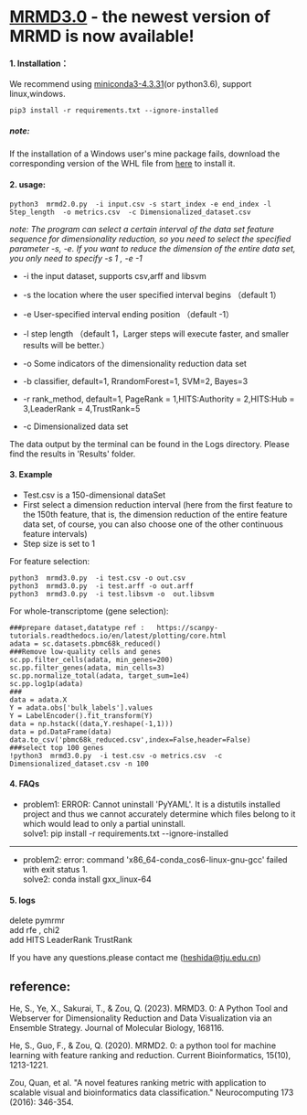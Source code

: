 # [MRMD3.0](https://github.com/heshida01/MRMD3.0/) - the newest version of MRMD is now available!

#### 1. Installation：
We recommend using [miniconda3-4.3.31](https://repo.anaconda.com/miniconda/)(or python3.6), support linux,windows.  


  ```
  pip3 install -r requirements.txt --ignore-installed
  ```  

  ##### note:
  If the installation of a Windows user's mine package fails, download the corresponding version of the WHL file from [here](https://www.lfd.uci.edu/~gohlke/pythonlibs/) to install it.
  
 #### 2. usage:

 ```
 python3  mrmd2.0.py  -i input.csv -s start_index -e end_index -l Step_length  -o metrics.csv  -c Dimensionalized_dataset.csv
 ```
 
*note: The program can select a certain interval of the data set feature sequence for dimensionality reduction, so you need to select the specified parameter -s, -e. If you want to reduce the dimension of the entire data set, you only need to specify -s 1 , -e -1*

 * -i  the input dataset, supports csv,arff and libsvm 
 
 * -s the location where the user specified interval begins （default 1）
 
 * -e User-specified interval ending position （default -1）
 
 * -l step length （default 1，Larger steps will execute faster, and smaller results will be better.）
 
 * -o  Some indicators of the dimensionality reduction data set 
 
 * -b classifier, default=1, RrandomForest=1, SVM=2, Bayes=3
 
 * -r rank_method, default=1,  PageRank = 1,HITS:Authority = 2,HITS:Hub = 3,LeaderRank = 4,TrustRank=5
 
 * -c  Dimensionalized data set 
 
 The data output by the terminal can be found in the Logs directory. Please find the results in 'Results' folder. 

 #### 3. Example
 * Test.csv is a 150-dimensional dataSet
 * First select a dimension reduction interval (here from the first feature to the 150th feature, that is, the dimension reduction of the entire feature data set, of course, you can also choose one of the other continuous feature intervals)  
 * Step size is set to 1  

For feature selection:
 
```
python3  mrmd3.0.py  -i test.csv -o out.csv
python3  mrmd3.0.py  -i test.arff -o out.arff
python3  mrmd3.0.py  -i test.libsvm -o  out.libsvm
```
For whole-transcriptome (gene selection):
```
###prepare dataset,datatype ref :   https://scanpy-tutorials.readthedocs.io/en/latest/plotting/core.html
adata = sc.datasets.pbmc68k_reduced()
###Remove low-quality cells and genes
sc.pp.filter_cells(adata, min_genes=200)
sc.pp.filter_genes(adata, min_cells=3)
sc.pp.normalize_total(adata, target_sum=1e4)
sc.pp.log1p(adata) 
###
data = adata.X
Y = adata.obs['bulk_labels'].values
Y = LabelEncoder().fit_transform(Y)
data = np.hstack((data,Y.reshape(-1,1)))
data = pd.DataFrame(data)
data.to_csv('pbmc68k_reduced.csv',index=False,header=False)
###select top 100 genes
!python3  mrmd3.0.py  -i test.csv -o metrics.csv  -c Dimensionalized_dataset.csv -n 100
```

#### 4. FAQs
* problem1: ERROR: Cannot uninstall 'PyYAML'. It is a distutils installed project and thus we cannot accurately determine which files belong to it which would lead to only a partial uninstall.   
solve1: pip install -r requirements.txt  --ignore-installed
*************************
* problem2:  error: command 'x86_64-conda_cos6-linux-gnu-gcc' failed with exit status 1.   
solve2:  conda install gxx_linux-64
#### 5. logs
delete pymrmr  
add rfe , chi2  
add HITS LeaderRank TrustRank

If you have any questions.please contact me (heshida@tju.edu.cn)

## reference:  
He, S., Ye, X., Sakurai, T., & Zou, Q. (2023). MRMD3. 0: A Python Tool and Webserver for Dimensionality Reduction and Data Visualization via an Ensemble Strategy. Journal of Molecular Biology, 168116.

He, S., Guo, F., & Zou, Q. (2020). MRMD2. 0: a python tool for machine learning with feature ranking and reduction. Current Bioinformatics, 15(10), 1213-1221.

Zou, Quan, et al. "A novel features ranking metric with application to scalable visual and bioinformatics data classification." Neurocomputing 173 (2016): 346-354.
